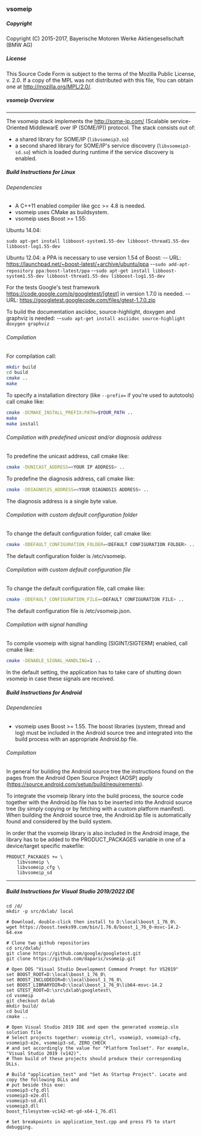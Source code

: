 ### vsomeip

##### Copyright
Copyright (C) 2015-2017, Bayerische Motoren Werke Aktiengesellschaft (BMW AG)

##### License

This Source Code Form is subject to the terms of the Mozilla Public
License, v. 2.0. If a copy of the MPL was not distributed with this
file, You can obtain one at http://mozilla.org/MPL/2.0/.

##### vsomeip Overview
----------------
The vsomeip stack implements the http://some-ip.com/ (Scalable service-Oriented
MiddlewarE over IP (SOME/IP)) protocol. The stack consists out of:

* a shared library for SOME/IP (`libvsomeip3.so`)
* a second shared library for SOME/IP's service discovery (`libvsomeip3-sd.so`)
  which is loaded during runtime if the service discovery is enabled.

##### Build Instructions for Linux

###### Dependencies

- A C++11 enabled compiler like gcc >= 4.8 is needed.
- vsomeip uses CMake as buildsystem.
- vsomeip uses Boost >= 1.55:

Ubuntu 14.04:

`sudo apt-get install libboost-system1.55-dev libboost-thread1.55-dev libboost-log1.55-dev`

Ubuntu 12.04: a PPA is necessary to use version 1.54 of Boost:
-- URL: https://launchpad.net/~boost-latest/+archive/ubuntu/ppa
--`sudo add-apt-repository ppa:boost-latest/ppa`
--`sudo apt-get install libboost-system1.55-dev libboost-thread1.55-dev
    libboost-log1.55-dev`

For the tests Google's test framework https://code.google.com/p/googletest/[gtest] in version 1.7.0 is needed.
-- URL: https://googletest.googlecode.com/files/gtest-1.7.0.zip

To build the documentation asciidoc, source-highlight, doxygen and graphviz is needed:
--`sudo apt-get install asciidoc source-highlight doxygen graphviz`

###### Compilation

For compilation call:

```bash
mkdir build
cd build
cmake ..
make
```

To specify a installation directory (like `--prefix=` if you're used to autotools) call cmake like:
```bash
cmake -DCMAKE_INSTALL_PREFIX:PATH=$YOUR_PATH ..
make
make install
```

###### Compilation with predefined unicast and/or diagnosis address
To predefine the unicast address, call cmake like:
```bash
cmake -DUNICAST_ADDRESS=<YOUR IP ADDRESS> ..
```

To predefine the diagnosis address, call cmake like:
```bash
cmake -DDIAGNOSIS_ADDRESS=<YOUR DIAGNOSIS ADDRESS> ..
```
The diagnosis address is a single byte value.

###### Compilation with custom default configuration folder
To change the default configuration folder, call cmake like:
```bash
cmake -DDEFAULT_CONFIGURATION_FOLDER=<DEFAULT CONFIGURATION FOLDER> ..
```
The default configuration folder is /etc/vsomeip.

###### Compilation with custom default configuration file
To change the default configuration file, call cmake like:
```bash
cmake -DDEFAULT_CONFIGURATION_FILE=<DEFAULT CONFIGURATION FILE> ..
```
The default configuration file is /etc/vsomeip.json.

###### Compilation with signal handling

To compile vsomeip with signal handling (SIGINT/SIGTERM) enabled, call cmake like:
```bash
cmake -DENABLE_SIGNAL_HANDLING=1 ..
```
In the default setting, the application has to take care of shutting down vsomeip in case these signals are received.


##### Build Instructions for Android

###### Dependencies

- vsomeip uses Boost >= 1.55. The boost libraries (system, thread and log) must be included in the Android source tree and integrated into the build process with an appropriate Android.bp file.

###### Compilation

In general for building the Android source tree the instructions found on the pages from the Android Open Source Project (AOSP) apply (https://source.android.com/setup/build/requirements).

To integrate the vsomeip library into the build process, the source code together with the Android.bp file has to be inserted into the Android source tree (by simply copying or by fetching with a custom platform manifest).
When building the Android source tree, the Android.bp file is automatically found and considered by the build system.

In order that the vsomeip library is also included in the Android image, the library has to be added to the PRODUCT_PACKAGES variable in one of a device/target specific makefile:

```
PRODUCT_PACKAGES += \
    libvsomeip \
    libvsomeip_cfg \
    libvsomeip_sd
```
----------------
##### Build Instructions for Visual Studio 2019/2022 IDE

```
cd /d/
mkdir -p src/dxlab/ local 

# Download, double-click then install to D:\local\boost_1_76_0\
wget https://boost.teeks99.com/bin/1.76.0/boost_1_76_0-msvc-14.2-64.exe 

# Clone two github repositories
cd src/dxlab/
git clone https://github.com/google/googletest.git
git clone https://github.com/daparic/vsomeip.git

# Open DOS "Visual Studio Development Command Prompt for VS2019"
set BOOST_ROOT=D:\local\boost_1_76_0\
set BOOST_INCLUDEDIR=D:\local\boost_1_76_0\
set BOOST_LIBRARYDIR=D:\local\boost_1_76_0\lib64-msvc-14.2
set GTEST_ROOT=D:\src\dxlab\googletest\
cd vsomeip
git checkout dxlab
mkdir build/
cd build
cmake ..

# Open Visual Studio 2019 IDE and open the generated vsomeip.sln solution file
# Select projects together: vsomeip_ctrl, vsomeip3, vsomeip3-cfg, vsomeip3-e2e, vsomeip3-sd, ZERO_CHECK
# and set accordingly the value for "Platform Toolset". For example, "Visual Studio 2019 (v142)".  
# Then build of these projects should produce their corresponding DLLs.

# Build "application_test" and "Set As Startup Project". Locate and copy the following DLLs and 
# put beside this exe:
vsomeip3-cfg.dll
vsomeip3-e2e.dll
vsomeip3-sd.dll
vsomeip3.dll
boost_filesystem-vc142-mt-gd-x64-1_76.dll

# Set breakpoints in application_test.cpp and press F5 to start debugging.
```


